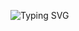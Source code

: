 ![Typing SVG](https://readme-typing-svg.demolab.com?size=24&duration=2200&pause=1000&color=00FF00&background=000000&center=true&vCenter=true&repeat=false&width=940&lines=ACCESS+DENIED;login:+Nick;password:+********;Authorizing...;ACCESS+GRANTED;Profile+loaded:+ClearLotus;>>>+Session+initialized;Arming+sequence:+A%2DZ%200%2D0%2D0%2D0;Initializing+GOLDENEYE+uplink...;Aligning+satellite+array...;Uplink+stable;Target+lock+acquired;Transmit+encoded+payload...;Transfer+complete;>>>+Awaiting+further+commands)

